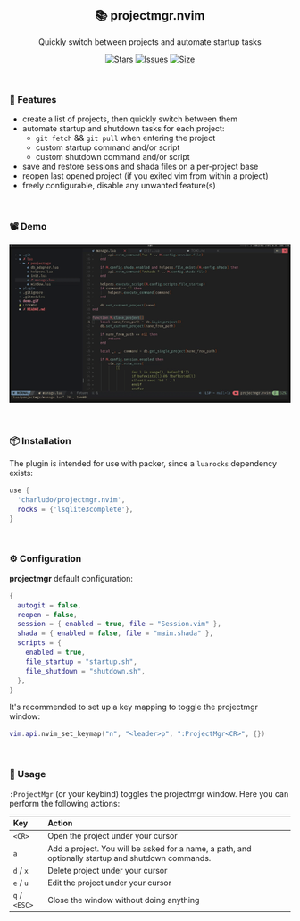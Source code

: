 <p align="center">
  <h2 align="center">📚 projectmgr.nvim</h2>
</p>

<p align="center">
	Quickly switch between projects and automate startup tasks
</p>

<p align="center">
	<a href="https://github.com/charludo/projectmgr.nvim/stargazers">
		<img alt="Stars" src="https://img.shields.io/github/stars/charludo/projectmgr.nvim?style=for-the-badge&logo=starship&color=F3B562&logoColor=D9E0EE&labelColor=302D41"></a>
	<a href="https://github.com/charludo/projectmgr.nvim/issues">
		<img alt="Issues" src="https://img.shields.io/github/issues/charludo/projectmgr.nvim?style=for-the-badge&logo=bilibili&color=F06060&logoColor=D9E0EE&labelColor=302D41"></a>
	<a href="https://github.com/charludo/projectmgr.nvim">
		<img alt="Size" src="https://img.shields.io/github/repo-size/charludo/projectmgr.nvim?color=8CBEB2&label=SIZE&logo=codesandbox&style=for-the-badge&logoColor=D9E0EE&labelColor=302D41"/></a>
</p>

&nbsp;

### 📜 Features

- create a list of projects, then quickly switch between them
- automate startup and shutdown tasks for each project:
  - `git fetch` && `git pull` when entering the project
  - custom startup command and/or script
  - custom shutdown command and/or script
- save and restore sessions and shada files on a per-project base
- reopen last opened project (if you exited vim from within a project)
- freely configurable, disable any unwanted feature(s)

&nbsp;

### 📽 Demo

![Demo Gif](https://raw.githubusercontent.com/charludo/media-storage/main/demo.gif)

&nbsp;

### 📦 Installation

The plugin is intended for use with packer, since a `luarocks` dependency exists:

```lua
use {
  'charludo/projectmgr.nvim',
  rocks = {'lsqlite3complete'},
}
```

&nbsp;

### ⚙️ Configuration

**projectmgr** default configuration:

```lua
{
  autogit = false,
  reopen = false,
  session = { enabled = true, file = "Session.vim" },
  shada = { enabled = false, file = "main.shada" },
  scripts = {
    enabled = true,
    file_startup = "startup.sh",
    file_shutdown = "shutdown.sh",
  },
}
```

It's recommended to set up a key mapping to toggle the projectmgr window:

```lua
vim.api.nvim_set_keymap("n", "<leader>p", ":ProjectMgr<CR>", {})
```

&nbsp;

### 🦑 Usage

`:ProjectMgr` (or your keybind) toggles the projectmgr window. Here you can perform the following actions:

| Key           | Action                                                                                             |
| :------------ | :------------------------------------------------------------------------------------------------- |
| `<CR>`        | Open the project under your cursor                                                                 |
| `a`           | Add a project. You will be asked for a name, a path, and optionally startup and shutdown commands. |
| `d` / `x`     | Delete project under your cursor                                                                   |
| `e` / `u`     | Edit the project under your cursor                                                                 |
| `q` / `<ESC>` | Close the window without doing anything                                                            |

&nbsp;
